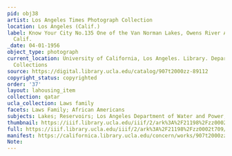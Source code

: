 ```yaml
---
pid: obj38
artist: Los Angeles Times Photograph Collection
location: Los Angeles (Calif.)
label: Know Your City No.135 One of the Van Norman Lakes, Owens River Aqueduct reservoir,
  Calif.
_date: 04-01-1956
object_type: photograph
current_location: University of California, Los Angeles. Library. Department of Special
  Collections
source: https://digital.library.ucla.edu/catalog/907t2000zz-89112
copyright_status: copyrighted
order: '37'
layout: lahousing_item
collection: qatar
ucla_collection: Laws family
facets: Laws Family; African Americans
subjects: Lakes; Reservoirs; Los Angeles Department of Water and Power; African Americans
thumbnail: https://iiif.library.ucla.edu/iiif/2/ark%3A%2F21198%2Fzz0002t709/full/250,/0/default.jpg
full: https://iiif.library.ucla.edu/iiif/2/ark%3A%2F21198%2Fzz0002t709/full/600,/0/default.jpg
manifest: https://californica.library.ucla.edu/concern/works/907t2000zz-89112/manifest?manifest=https://californica.library.ucla.edu/concern/works/907t2000zz-89112/manifest
Note:
---
```

